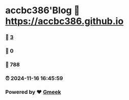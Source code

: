 # accbc386'Blog :link: https://accbc386.github.io 
### :page_facing_up: [3](https://accbc386.github.io/tag.html) 
### :speech_balloon: 0 
### :hibiscus: 788 
### :alarm_clock: 2024-11-16 16:45:59 
### Powered by :heart: [Gmeek](https://github.com/Meekdai/Gmeek)
